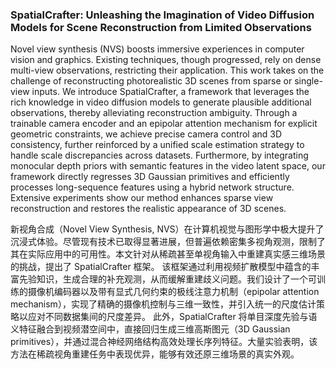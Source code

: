 ### SpatialCrafter: Unleashing the Imagination of Video Diffusion Models for Scene Reconstruction from Limited Observations

Novel view synthesis (NVS) boosts immersive experiences in computer vision and graphics. Existing techniques, though progressed, rely on dense multi-view observations, restricting their application. This work takes on the challenge of reconstructing photorealistic 3D scenes from sparse or single-view inputs. We introduce SpatialCrafter, a framework that leverages the rich knowledge in video diffusion models to generate plausible additional observations, thereby alleviating reconstruction ambiguity. Through a trainable camera encoder and an epipolar attention mechanism for explicit geometric constraints, we achieve precise camera control and 3D consistency, further reinforced by a unified scale estimation strategy to handle scale discrepancies across datasets. Furthermore, by integrating monocular depth priors with semantic features in the video latent space, our framework directly regresses 3D Gaussian primitives and efficiently processes long-sequence features using a hybrid network structure. Extensive experiments show our method enhances sparse view reconstruction and restores the realistic appearance of 3D scenes.

新视角合成（Novel View Synthesis, NVS）在计算机视觉与图形学中极大提升了沉浸式体验。尽管现有技术已取得显著进展，但普遍依赖密集多视角观测，限制了其在实际应用中的可用性。本文针对从稀疏甚至单视角输入中重建真实感三维场景的挑战，提出了 SpatialCrafter 框架。
该框架通过利用视频扩散模型中蕴含的丰富先验知识，生成合理的补充观测，从而缓解重建歧义问题。我们设计了一个可训练的摄像机编码器以及带有显式几何约束的极线注意力机制（epipolar attention mechanism），实现了精确的摄像机控制与三维一致性，并引入统一的尺度估计策略以应对不同数据集间的尺度差异。
此外，SpatialCrafter 将单目深度先验与语义特征融合到视频潜空间中，直接回归生成三维高斯图元（3D Gaussian primitives），并通过混合神经网络结构高效处理长序列特征。大量实验表明，该方法在稀疏视角重建任务中表现优异，能够有效还原三维场景的真实外观。
